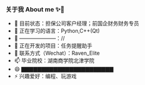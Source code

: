 ### 关于我 About me ✨👋


- 🔭 目前状态：担保公司客户经理；前国企财务财务专员
- 🌱 正在学习的语言：Python,C++(Qt)
- 👯 ———————：//
- 🤔 正在开发的项目：任务提醒助手
- 💬 联系方式（Wechat）：Raven_Elite
- 📫 毕业院校：湖南商学院北津学院
- 😄 ▇▇▇▇▇▇▇▇▇▇▇▇▇▇▇▇▇▇▇▇▇▇▇
- ⚡ 兴趣爱好：编程、玩游戏
<!--
**InfinityEx/InfinityEx** is a ✨ _special_ ✨ repository because its `README.md` (this file) appears on your GitHub profile.


-->
